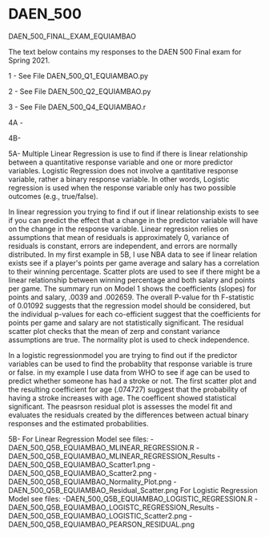 # DAEN_500
DAEN_500_FINAL_EXAM_EQUIAMBAO

The text below contains my responses to the DAEN 500 Final exam for Spring 2021. 

1 - See File DAEN_500_Q1_EQUIAMBAO.py

2 - See File DAEN_500_Q2_EQUIAMBAO.py

3 - See File DAEN_500_Q4_EQUIAMBAO.r

4A - 

4B-

5A- Multiple Linear Regression is use to find if there is linear relationship between a quantitative response variable and one or more predictor variables.  Logistic Regression does not involve a qantitative response variable, rather a binary response variable.  In other words, Logistic regression is used when the response variable only has two possible outcomes (e.g., true/false).  

In linear regression you trying to find if out if linear relationship exists to see if you can predict the effect that a change in the predictor variable will have on the change in the response variable. Linear regression relies on assumptions that mean of residuals is approximately 0, variance of residuals is constant, errors are independent, and errors are normally distributed. In my first example in 5B, I use NBA data to see if linear relation exists see if a player's points per game average and salary has a correlation to their winning percentage.  Scatter plots are used to see if there might be a linear relationship between winning percentage and both salary and points per game. The summary run on Model 1 shows the coefficients (slopes) for points and salary, .0039 and .002659.  The overall P-value for th F-statistic of 0.01092 suggests that the regression model should be considered, but the individual p-values for each co-efficient suggest that the coefficients for points per game and salary are not statistically significant.  The residual scatter plot checks that the mean of zerp and constant variance assumptions are true.  The normality plot is used to check independence. 

In a logistic regressionmodel you are trying to find out if the predictor variables can be used to find the probablity that response variable is trure or false. in my example I use data from WHO to see if age can be used to predict whether someone has had a stroke or not.  The first scatter plot and the resulting coefficient for age (.074727) suggest that the probability of having a stroke increases with age.  The coefficent showed statistical significant. The peasrson residual plot is assesses the model fit and evaluates the residuals created by the differences between actual binary responses and the estimated probabilities. 



5B- For Linear Regression Model see files:
      -DAEN_500_Q5B_EQUIAMBAO_MLINEAR_REGRESSION.R
      -DAEN_500_Q5B_EQUIAMBAO_MLINEAR_REGRESSION_Results
      -DAEN_500_Q5B_EQUIAMBAO_Scatter1.png
      -DAEN_500_Q5B_EQUIAMBAO_Scatter2.png
      -DAEN_500_Q5B_EQUIAMBAO_Normality_Plot.png
      -DAEN_500_Q5B_EQUIAMBAO_Residual_Scatter.png
    For Logistic Regression Model see files:
      -DAEN_500_Q5B_EQUIAMBAO_LOGISTIC_REGRESSION.R
      -DAEN_500_Q5B_EQUIAMBAO_LOGISTC_REGRESSION_Results
      -DAEN_500_Q5B_EQUIAMBAO_LOGISTIC_Scatter2.png
      -DAEN_500_Q5B_EQUIAMBAO_PEARSON_RESIDUAL.png

